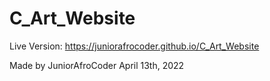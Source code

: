 # C_Art_Website

Live Version: https://juniorafrocoder.github.io/C_Art_Website

Made by JuniorAfroCoder April 13th, 2022

